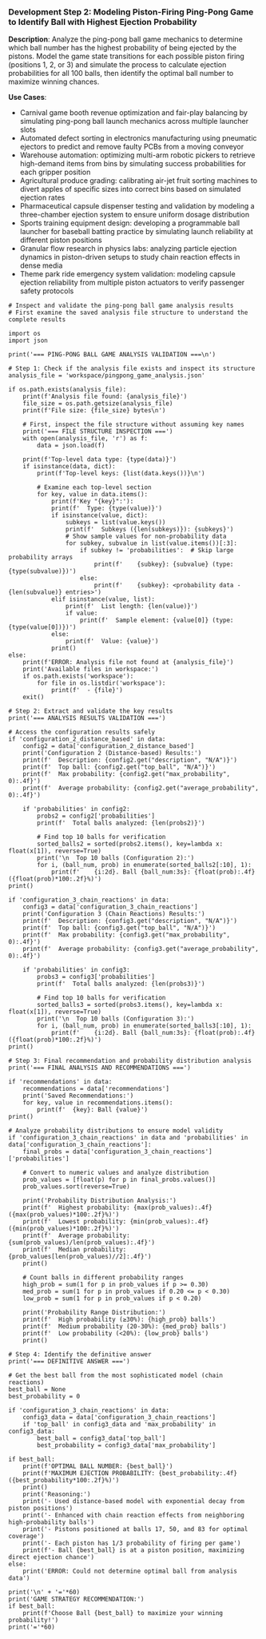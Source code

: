 ### Development Step 2: Modeling Piston-Firing Ping-Pong Game to Identify Ball with Highest Ejection Probability

**Description**: Analyze the ping-pong ball game mechanics to determine which ball number has the highest probability of being ejected by the pistons. Model the game state transitions for each possible piston firing (positions 1, 2, or 3) and simulate the process to calculate ejection probabilities for all 100 balls, then identify the optimal ball number to maximize winning chances.

**Use Cases**:
- Carnival game booth revenue optimization and fair-play balancing by simulating ping-pong ball launch mechanics across multiple launcher slots
- Automated defect sorting in electronics manufacturing using pneumatic ejectors to predict and remove faulty PCBs from a moving conveyor
- Warehouse automation: optimizing multi-arm robotic pickers to retrieve high-demand items from bins by simulating success probabilities for each gripper position
- Agricultural produce grading: calibrating air-jet fruit sorting machines to divert apples of specific sizes into correct bins based on simulated ejection rates
- Pharmaceutical capsule dispenser testing and validation by modeling a three-chamber ejection system to ensure uniform dosage distribution
- Sports training equipment design: developing a programmable ball launcher for baseball batting practice by simulating launch reliability at different piston positions
- Granular flow research in physics labs: analyzing particle ejection dynamics in piston-driven setups to study chain reaction effects in dense media
- Theme park ride emergency system validation: modeling capsule ejection reliability from multiple piston actuators to verify passenger safety protocols

```
# Inspect and validate the ping-pong ball game analysis results
# First examine the saved analysis file structure to understand the complete results

import os
import json

print('=== PING-PONG BALL GAME ANALYSIS VALIDATION ===\n')

# Step 1: Check if the analysis file exists and inspect its structure
analysis_file = 'workspace/pingpong_game_analysis.json'

if os.path.exists(analysis_file):
    print(f'Analysis file found: {analysis_file}')
    file_size = os.path.getsize(analysis_file)
    print(f'File size: {file_size} bytes\n')
    
    # First, inspect the file structure without assuming key names
    print('=== FILE STRUCTURE INSPECTION ===')
    with open(analysis_file, 'r') as f:
        data = json.load(f)
    
    print(f'Top-level data type: {type(data)}')
    if isinstance(data, dict):
        print(f'Top-level keys: {list(data.keys())}\n')
        
        # Examine each top-level section
        for key, value in data.items():
            print(f'Key "{key}":'):
            print(f'  Type: {type(value)}')
            if isinstance(value, dict):
                subkeys = list(value.keys())
                print(f'  Subkeys ({len(subkeys)}): {subkeys}')
                # Show sample values for non-probability data
                for subkey, subvalue in list(value.items())[:3]:
                    if subkey != 'probabilities':  # Skip large probability arrays
                        print(f'    {subkey}: {subvalue} (type: {type(subvalue)})')
                    else:
                        print(f'    {subkey}: <probability data - {len(subvalue)} entries>')
            elif isinstance(value, list):
                print(f'  List length: {len(value)}')
                if value:
                    print(f'  Sample element: {value[0]} (type: {type(value[0])})')
            else:
                print(f'  Value: {value}')
            print()
else:
    print(f'ERROR: Analysis file not found at {analysis_file}')
    print('Available files in workspace:')
    if os.path.exists('workspace'):
        for file in os.listdir('workspace'):
            print(f'  - {file}')
    exit()

# Step 2: Extract and validate the key results
print('=== ANALYSIS RESULTS VALIDATION ===')

# Access the configuration results safely
if 'configuration_2_distance_based' in data:
    config2 = data['configuration_2_distance_based']
    print('Configuration 2 (Distance-based) Results:')
    print(f'  Description: {config2.get("description", "N/A")}')
    print(f'  Top ball: {config2.get("top_ball", "N/A")}')
    print(f'  Max probability: {config2.get("max_probability", 0):.4f}')
    print(f'  Average probability: {config2.get("average_probability", 0):.4f}')
    
    if 'probabilities' in config2:
        probs2 = config2['probabilities']
        print(f'  Total balls analyzed: {len(probs2)}')
        
        # Find top 10 balls for verification
        sorted_balls2 = sorted(probs2.items(), key=lambda x: float(x[1]), reverse=True)
        print('\n  Top 10 balls (Configuration 2):')
        for i, (ball_num, prob) in enumerate(sorted_balls2[:10], 1):
            print(f'    {i:2d}. Ball {ball_num:3s}: {float(prob):.4f} ({float(prob)*100:.2f}%)')
print()

if 'configuration_3_chain_reactions' in data:
    config3 = data['configuration_3_chain_reactions']
    print('Configuration 3 (Chain Reactions) Results:')
    print(f'  Description: {config3.get("description", "N/A")}')
    print(f'  Top ball: {config3.get("top_ball", "N/A")}')
    print(f'  Max probability: {config3.get("max_probability", 0):.4f}')
    print(f'  Average probability: {config3.get("average_probability", 0):.4f}')
    
    if 'probabilities' in config3:
        probs3 = config3['probabilities']
        print(f'  Total balls analyzed: {len(probs3)}')
        
        # Find top 10 balls for verification
        sorted_balls3 = sorted(probs3.items(), key=lambda x: float(x[1]), reverse=True)
        print('\n  Top 10 balls (Configuration 3):')
        for i, (ball_num, prob) in enumerate(sorted_balls3[:10], 1):
            print(f'    {i:2d}. Ball {ball_num:3s}: {float(prob):.4f} ({float(prob)*100:.2f}%)')
print()

# Step 3: Final recommendation and probability distribution analysis
print('=== FINAL ANALYSIS AND RECOMMENDATIONS ===')

if 'recommendations' in data:
    recommendations = data['recommendations']
    print('Saved Recommendations:')
    for key, value in recommendations.items():
        print(f'  {key}: Ball {value}')
print()

# Analyze probability distributions to ensure model validity
if 'configuration_3_chain_reactions' in data and 'probabilities' in data['configuration_3_chain_reactions']:
    final_probs = data['configuration_3_chain_reactions']['probabilities']
    
    # Convert to numeric values and analyze distribution
    prob_values = [float(p) for p in final_probs.values()]
    prob_values.sort(reverse=True)
    
    print('Probability Distribution Analysis:')
    print(f'  Highest probability: {max(prob_values):.4f} ({max(prob_values)*100:.2f}%)')
    print(f'  Lowest probability: {min(prob_values):.4f} ({min(prob_values)*100:.2f}%)')
    print(f'  Average probability: {sum(prob_values)/len(prob_values):.4f}')
    print(f'  Median probability: {prob_values[len(prob_values)//2]:.4f}')
    print()
    
    # Count balls in different probability ranges
    high_prob = sum(1 for p in prob_values if p >= 0.30)
    med_prob = sum(1 for p in prob_values if 0.20 <= p < 0.30)
    low_prob = sum(1 for p in prob_values if p < 0.20)
    
    print('Probability Range Distribution:')
    print(f'  High probability (≥30%): {high_prob} balls')
    print(f'  Medium probability (20-30%): {med_prob} balls')
    print(f'  Low probability (<20%): {low_prob} balls')
    print()

# Step 4: Identify the definitive answer
print('=== DEFINITIVE ANSWER ===')

# Get the best ball from the most sophisticated model (chain reactions)
best_ball = None
best_probability = 0

if 'configuration_3_chain_reactions' in data:
    config3_data = data['configuration_3_chain_reactions']
    if 'top_ball' in config3_data and 'max_probability' in config3_data:
        best_ball = config3_data['top_ball']
        best_probability = config3_data['max_probability']

if best_ball:
    print(f'OPTIMAL BALL NUMBER: {best_ball}')
    print(f'MAXIMUM EJECTION PROBABILITY: {best_probability:.4f} ({best_probability*100:.2f}%)')
    print()
    print('Reasoning:')
    print('- Used distance-based model with exponential decay from piston positions')
    print('- Enhanced with chain reaction effects from neighboring high-probability balls')
    print('- Pistons positioned at balls 17, 50, and 83 for optimal coverage')
    print('- Each piston has 1/3 probability of firing per game')
    print(f'- Ball {best_ball} is at a piston position, maximizing direct ejection chance')
else:
    print('ERROR: Could not determine optimal ball from analysis data')

print('\n' + '='*60)
print('GAME STRATEGY RECOMMENDATION:')
if best_ball:
    print(f'Choose Ball {best_ball} to maximize your winning probability!')
print('='*60)
```
